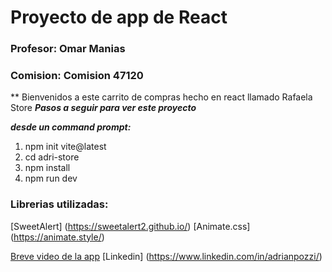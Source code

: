 # Proyecto de app de React

### Profesor: Omar Manias
### Comision: Comision 47120

** Bienvenidos a este carrito de compras hecho en react llamado Rafaela Store
**_Pasos a seguir para ver este proyecto_**

**_desde un command prompt:_**
1. npm init vite@latest
2. cd adri-store
3. npm install
4. npm run dev

### Librerias utilizadas:

[SweetAlert] (https://sweetalert2.github.io/)
[Animate.css] (https://animate.style/)


[Breve video de la app](https://www.loom.com/share/03b0b26549be47abbb534854d602bed9)
[Linkedin] (https://www.linkedin.com/in/adrianpozzi/)
